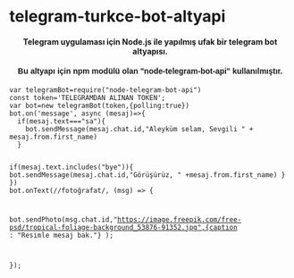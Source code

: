 # telegram-turkce-bot-altyapi
<h4 align="center">Telegram uygulaması için Node.js ile yapılmış ufak bir telegram bot altyapısı.</h4>
<h4 align="center" style="font-family: sans-serif;"> Bu altyapı için npm modülü olan "node-telegram-bot-api" kullanılmıştır.</h4>
<code>var telegramBot=require("node-telegram-bot-api")
const token='TELEGRAMDAN ALINAN TOKEN';
var bot=new telegramBot(token,{polling:true})
bot.on('message', async (mesaj)=>{
  if(mesaj.text==="sa"){
    bot.sendMessage(mesaj.chat.id,"Aleyküm selam, Sevgili " + mesaj.from.first_name)
  }

   if(mesaj.text.includes("bye")){
    bot.sendMessage(mesaj.chat.id,"Görüşürüz, " +mesaj.from.first_name)
  }
  })
bot.onText(/\/fotoğrafat/, (msg) => {

bot.sendPhoto(msg.chat.id,"https://image.freepik.com/free-psd/tropical-foliage-background_53876-91352.jpg",{caption : "Resimle mesaj bak."} );
    
});</code>
